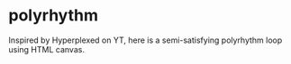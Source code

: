 # polyrhythm
Inspired by Hyperplexed on YT, here is a semi-satisfying polyrhythm loop using HTML canvas.
